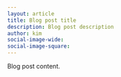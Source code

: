 ```yaml
---
layout: article
title: Blog post title
description: Blog post description
author: kim
social-image-wide:
social-image-square:
---
```


Blog post content.
